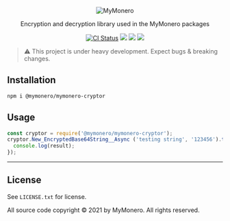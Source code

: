 <p align="center">
  <img alt="MyMonero" src="https://user-images.githubusercontent.com/1645428/146000939-b06f8fd3-9ed2-4a5e-bdd6-3981281dde9c.png">
</p>

<p align="center">
  Encryption and decryption library used in the MyMonero packages
</p>

<p align="center">
  <a href="https://github.com/mymonero/mymonero-utils/actions?query=branch%3Amaster+workflow%3Aci"><img alt="CI Status" src="https://github.com/mymonero/mymonero-utils/workflows/ci/badge.svg?branch=master"></a>
  <a href="https://snyk.io/test/github/mymonero/mymonero-utils"><img src="https://snyk.io/test/github/mymonero/mymonero-utils/badge.svg"></a>
  <a href="https://opensource.org/licenses/BSD-3-Clause"><img src="https://img.shields.io/badge/License-BSD%203--Clause-blue.svg"></a>
  <a href="https://npmjs.com/package/@mymonero/mymonero-cryptor"><img src="https://img.shields.io/npm/dt/@mymonero/mymonero-cryptor.svg"></a>
</p>

> :warning: This project is under heavy development. Expect bugs & breaking changes.

## Installation

```bash
npm i @mymonero/mymonero-cryptor
```

## Usage

```js
const cryptor = require('@mymonero/mymonero-cryptor');
cryptor.New_EncryptedBase64String__Async ('testing string', '123456').then(function (result) {
  console.log(result);
});
```

-----

## License

See `LICENSE.txt` for license.

All source code copyright © 2021 by MyMonero. All rights reserved.